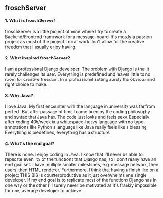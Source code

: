 froschServer
---

#### 1. What is froschServer?
froschServer is a little project of mine where I try to create a Backend/Frontend framework for a message-board. 
It's mostly a passion project as most of the project I do at work don't allow for the creative freedom that I usually
enjoy having.

#### 2. What inspired froschServer?
I am a professional Django developer. The problem with Django is that it rarely challenges its user. Everything is 
predefined and leaves little to no room for creative freedom. In a professional setting surely the obvious and right 
choice to make. 

#### 3. Why Java?
I love Java. My first encounter with the language in university was far from perfect. But after passage of time I came 
to enjoy the coding philosophy and syntax that Java has. The code just looks and feels sexy. Especially after coding
40h/week in a whitespace-heavy language with no type-annotations like Python a language like Java really feels like a 
blessing. Everything is predefined, everything has a structure. 

#### 4. What's the end goal?
There is none. I enjoy coding in Java. I know that I'll never be able to replicate even 1% of the functions that Django
has, so I don't really have an end goal set. I have multiple smaller milestones, e.g. message network, then users, then
HTML renderer. Furthermore, I think that having a finish line on a project THIS BIG is counterproductive as it just
overwhelms one single developer. If my end goal is to replicate most of the functions Django has in one way or the other
I'll surely never be motivated as it's frankly impossible for one, average developer to achieve.
